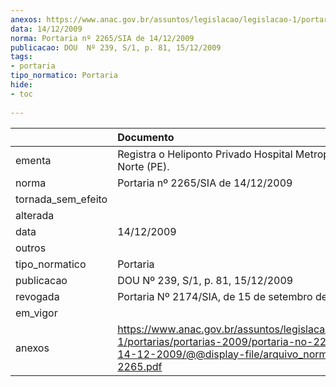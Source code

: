 ```yaml
---
anexos: https://www.anac.gov.br/assuntos/legislacao/legislacao-1/portarias/portarias-2009/portaria-no-2265-sia-de-14-12-2009/@@display-file/arquivo_norma/PA2009-2265.pdf
data: 14/12/2009
norma: Portaria nº 2265/SIA de 14/12/2009
publicacao: DOU  Nº 239, S/1, p. 81, 15/12/2009
tags:
- portaria
tipo_normatico: Portaria
hide: 
- toc 
 
---
```


|                    | Documento                                                                                                                                                         |
|:-------------------|:------------------------------------------------------------------------------------------------------------------------------------------------------------------|
| ementa             | Registra o Heliponto Privado Hospital Metropolitano Norte (PE).                                                                                                   |
| norma              | Portaria nº 2265/SIA de 14/12/2009                                                                                                                                |
| tornada_sem_efeito |                                                                                                                                                                   |
| alterada           |                                                                                                                                                                   |
| data               | 14/12/2009                                                                                                                                                        |
| outros             |                                                                                                                                                                   |
| tipo_normatico     | Portaria                                                                                                                                                          |
| publicacao         | DOU  Nº 239, S/1, p. 81, 15/12/2009                                                                                                                               |
| revogada           | Portaria Nº 2174/SIA, de 15 de setembro de 2014                                                                                                                   |
| em_vigor           |                                                                                                                                                                   |
| anexos             | https://www.anac.gov.br/assuntos/legislacao/legislacao-1/portarias/portarias-2009/portaria-no-2265-sia-de-14-12-2009/@@display-file/arquivo_norma/PA2009-2265.pdf |